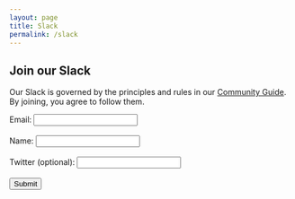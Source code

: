 ```yaml
---
layout: page
title: Slack
permalink: /slack
---
```


## Join our Slack

Our Slack is governed by the principles and rules in our [Community Guide](/community-guide.html). By joining, you agree to follow them.

<form action="https://ancient-ridge-68647.herokuapp.com/signup" method="POST" target="_blank">
  Email: <input type="email" name="email"><br><br>
  Name: <input type="text" name="name" /><br><br>
  Twitter (optional): <input type="text" name="twitter"><br><br>
  <input type="hidden" name="team_id" value="T0M2JM76F" />
  <input type="hidden" name="redirect_uri" value="https://techworkerscoalition.org/slack-thanks.html" />
  <input type="submit" value="Submit">
</form>
